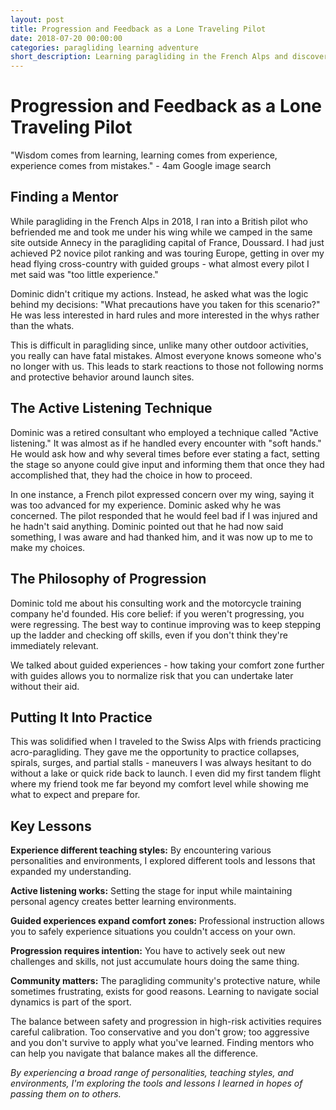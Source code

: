 ```yaml
---
layout: post
title: Progression and Feedback as a Lone Traveling Pilot
date: 2018-07-20 00:00:00
categories: paragliding learning adventure
short_description: Learning paragliding in the French Alps and discovering how to process feedback, manage risk, and find your comfort zone when flying solo.
---
```


# Progression and Feedback as a Lone Traveling Pilot

"Wisdom comes from learning, learning comes from experience, experience comes from mistakes." - 4am Google image search

## Finding a Mentor

While paragliding in the French Alps in 2018, I ran into a British pilot who befriended me and took me under his wing while we camped in the same site outside Annecy in the paragliding capital of France, Doussard. I had just achieved P2 novice pilot ranking and was touring Europe, getting in over my head flying cross-country with guided groups - what almost every pilot I met said was "too little experience."

Dominic didn't critique my actions. Instead, he asked what was the logic behind my decisions: "What precautions have you taken for this scenario?" He was less interested in hard rules and more interested in the whys rather than the whats.

This is difficult in paragliding since, unlike many other outdoor activities, you really can have fatal mistakes. Almost everyone knows someone who's no longer with us. This leads to stark reactions to those not following norms and protective behavior around launch sites.

## The Active Listening Technique

Dominic was a retired consultant who employed a technique called "Active listening." It was almost as if he handled every encounter with "soft hands." He would ask how and why several times before ever stating a fact, setting the stage so anyone could give input and informing them that once they had accomplished that, they had the choice in how to proceed.

In one instance, a French pilot expressed concern over my wing, saying it was too advanced for my experience. Dominic asked why he was concerned. The pilot responded that he would feel bad if I was injured and he hadn't said anything. Dominic pointed out that he had now said something, I was aware and had thanked him, and it was now up to me to make my choices.

## The Philosophy of Progression

Dominic told me about his consulting work and the motorcycle training company he'd founded. His core belief: if you weren't progressing, you were regressing. The best way to continue improving was to keep stepping up the ladder and checking off skills, even if you don't think they're immediately relevant.

We talked about guided experiences - how taking your comfort zone further with guides allows you to normalize risk that you can undertake later without their aid.

## Putting It Into Practice

This was solidified when I traveled to the Swiss Alps with friends practicing acro-paragliding. They gave me the opportunity to practice collapses, spirals, surges, and partial stalls - maneuvers I was always hesitant to do without a lake or quick ride back to launch. I even did my first tandem flight where my friend took me far beyond my comfort level while showing me what to expect and prepare for.

## Key Lessons

**Experience different teaching styles:** By encountering various personalities and environments, I explored different tools and lessons that expanded my understanding.

**Active listening works:** Setting the stage for input while maintaining personal agency creates better learning environments.

**Guided experiences expand comfort zones:** Professional instruction allows you to safely experience situations you couldn't access on your own.

**Progression requires intention:** You have to actively seek out new challenges and skills, not just accumulate hours doing the same thing.

**Community matters:** The paragliding community's protective nature, while sometimes frustrating, exists for good reasons. Learning to navigate social dynamics is part of the sport.

The balance between safety and progression in high-risk activities requires careful calibration. Too conservative and you don't grow; too aggressive and you don't survive to apply what you've learned. Finding mentors who can help you navigate that balance makes all the difference.

*By experiencing a broad range of personalities, teaching styles, and environments, I'm exploring the tools and lessons I learned in hopes of passing them on to others.*